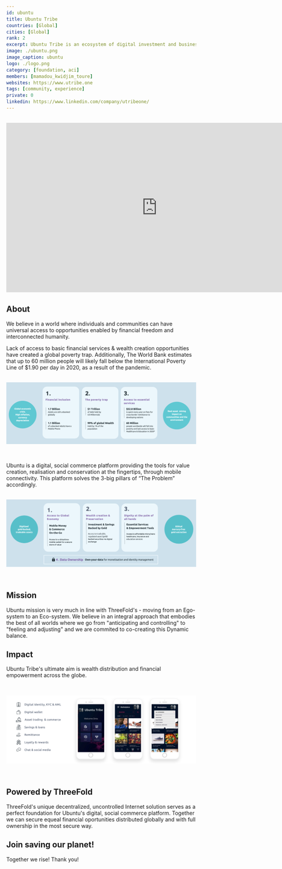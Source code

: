 ```yaml
---
id: ubuntu
title: Ubuntu Tribe
countries: [Global]
cities: [Global]
rank: 2
excerpt: Ubuntu Tribe is an ecosystem of digital investment and business management tools aiming at boosting financial inclusion.
image: ./ubuntu.png
image_caption: ubuntu
logo: ./logo.png
category: [foundation, aci]
members: [mamadou_kwidjim_toure]
websites: https://www.utribe.one
tags: [community, experience]
private: 0
linkedin: https://www.linkedin.com/company/utribeone/
---
```


<BR>

<iframe width="800" height="450" src="https://www.youtube.com/watch?v=1s0-ab7Daq8&t=2s" title="YouTube video player" frameborder="0" allow="accelerometer; autoplay; clipboard-write; encrypted-media; gyroscope; picture-in-picture" allowfullscreen></iframe>

<BR>


## About

We believe in a world where individuals and communities can have universal access to opportunities enabled by financial freedom and interconnected humanity.
<br/>

Lack of access to basic financial services & wealth creation opportunities have created a global poverty trap. Additionally, The World Bank estimates that up to 60 million people will likely fall below the International Poverty Line of $1.90 per day in 2020, as a result of the pandemic.
<br/>
<br/>

![problem](./ubuntu_problem.png)

<br/>

Ubuntu is a digital, social commerce platform providing the tools for value creation, realisation and conservation at the fingertips, through mobile connectivity. This platform solves the 3-big pillars of “The Problem” accordingly.
<br/>
<br/>

![solution](./ubuntu_solution.png)

<br/>

## Mission

Ubuntu mission is very much in line with ThreeFold's - moving from an Ego-system to an Eco-system. We believe in an integral approach that embodies the best of all worlds where we go from "anticipating and controlling" to "feeling and adjusting" and we are commited to co-creating this Dynamic balance.

## Impact

Ubuntu Tribe's ultimate aim is wealth distribution and financial empowerment across the globe.

<br/>

![ubuntu_platform](./ubuntu_platform.png)

<br/>

## Powered by ThreeFold

ThreeFold's unique decentralized, uncontrolled Internet solution serves as a perfect foundation for Ubuntu's digital, social commerce platform. Together we can secure equeal financial oportunities distributed globally and with full ownership in the most secure way.

## Join saving our planet!

Together we rise! Thank you!
